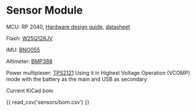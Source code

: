 # Sensor Module

MCU: RP 2040, [Hardware design guide](https://datasheets.raspberrypi.com/rp2040/hardware-design-with-rp2040.pdf), [datasheet](https://datasheets.raspberrypi.com/rp2040/rp2040-datasheet.pdf)

Flash: [W25Q128JV](https://datasheet.ciiva.com/pdfs/VipMasterIC/IC/WBND/WBND-S-A0008390754/WBND-S-A0008390754-1.pdf?src-supplier=IHS+Markit)

IMU: [BNO055](https://www.bosch-sensortec.com/products/smart-sensor-systems/bno055/)

Altimeter: [BMP388](https://www.bosch-sensortec.com/products/environmental-sensors/pressure-sensors/bmp388/)

Power multiplexer: [TPS2121](https://www.ti.com/lit/ds/symlink/tps2121.pdf?ts=1733915332904&ref_url=https%253A%252F%252Fwww.ti.com%252Fproduct%252FTPS2121#SLVSEA31194)
Using it in Highest Voltage Operation (VCOMP) mode with the battery as the main and USB as secondary  

Current KiCad bom

{{ read_csv('sensors/bom.csv') }}